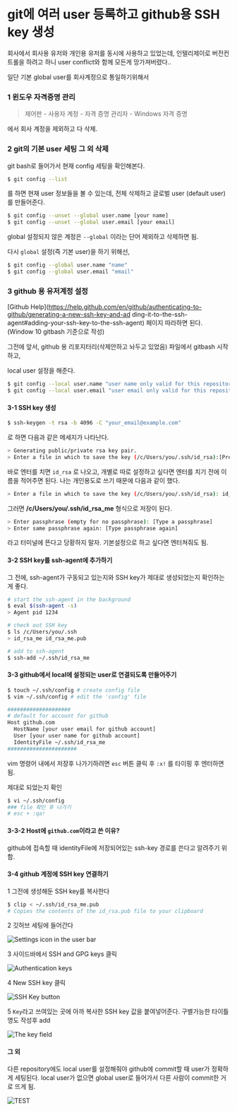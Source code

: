 # git에 여러 user 등록하고 github용 SSH key 생성

회사에서 회사용 유저와 개인용 유저를 동시에 사용하고 있었는데, 인텔리제이로 버전컨트롤을 하려고 하니 user conflict와 함께 모든게 망가져버렸다..

일단 기본 global user를 회사계정으로 통일하기위해서





### 1 윈도우 자격증명 관리

> 제어판 - 사용자 계정 - 자격 증명 관리자 - Windows 자격 증명

에서 회사 계정을 제외하고 다 삭제.



### 2 git의 기본 user 세팅 그 외 삭제

git bash로 들어가서 현재 config 세팅을 확인해본다.

```bash
$ git config --list
```

를 하면 현재 user 정보들을 볼 수 있는데, 전체 삭제하고 글로벌 user (default user)를 만들어준다.

```bash
$ git config --unset --global user.name [your name]
$ git config --unset --global user.email [your email]
```

global 설정되지 않은 계정은 `--global` 이라는 단어 제외하고 삭제하면 됨.

다시 `global` 설정(즉 기본 user)을 하기 위해선, 

```bash
$ git config --global user.name "name"
$ git config --global user.email "email"
```



### 3 github 용 유저계정 설정

[Github Help](https://help.github.com/en/github/authenticating-to-github/generating-a-new-ssh-key-and-ad ding-it-to-the-ssh-agent#adding-your-ssh-key-to-the-ssh-agent) 페이지 따라하면 된다. (Window 10 gitbash 기준으로 작성)

그전에 앞서, github 용 리포지터리(삭제안하고 놔두고 있었음) 파일에서 gitbash 시작하고,

local user 설정을 해준다.

```bash
$ git config --local user.name "user name only valid for this repository"
$ git config --local user.email "user email only valid for this repository"
```



#### 3-1 SSH key 생성

```bash
$ ssh-keygen -t rsa -b 4096 -C "your_email@example.com"
```

로 하면 다음과 같은 메세지가 나타난다.

```bash
> Generating public/private rsa key pair.
> Enter a file in which to save the key (/c/Users/you/.ssh/id_rsa):[Press enter]
```

바로 엔터를 치면 `id_rsa` 로 나오고, 개별로 따로 설정하고 싶다면 엔터를 치기 전에 이름을 적어주면 된다. 나는 개인용도로 쓰기 때문에 다음과 같이 했다.

```bash
> Enter a file in which to save the key (/c/Users/you/.ssh/id_rsa): id_rsa_me
```

그러면 **/c/Users/you/.ssh/id_rsa_me** 형식으로 저장이 된다. 



```bash
> Enter passphrase (empty for no passphrase): [Type a passphrase]
> Enter same passphrase again: [Type passphrase again]
```

라고 터미널에 뜬다고 당황하지 말자. 기본설정으로 하고 싶다면 엔터쳐줘도 됨.



#### 3-2 SSH key를 ssh-agent에 추가하기

그 전에, ssh-agent가 구동되고 있는지와 SSH key가 제대로 생성되었는지 확인하는게 좋다.

```bash
# start the ssh-agent in the background
$ eval $(ssh-agent -s)
> Agent pid 1234

# check out SSH key
$ ls /c/Users/you/.ssh
> id_rsa_me id_rsa_me.pub

# add to ssh-agent
$ ssh-add ~/.ssh/id_rsa_me
```



#### 3-3 github에서 local에 설정되는 user로 연결되도록 만들어주기

```bash
$ touch ~/.ssh/config # create config file
$ vim ~/.ssh/config # edit the 'config' file

####################
# default for account for github
Host github.com
  HostName [your user email for github account]
  User [your user name for github account]
  IdentityFile ~/.ssh/id_rsa_me
######################
```

vim 명령어 내에서 저장후 나가기하려면 `esc` 버튼 클릭 후 `:x!` 를 타이핑 후 엔터하면 됨.

제대로 되었는지 확인

```bash
$ vi ~/.ssh/config
### file 확인 후 나가기
# esc + :qa! 
```



#### 3-3-2 Host에 `github.com`이라고 쓴 이유?

github에 접속할 때 identityFile에 저장되어있는 ssh-key 경로를 쓴다고 알려주기 위함.



#### 3-4 github 계정에 SSH key 연결하기

1 그전에 생성해둔 SSH key를 복사한다

```bash
$ clip < ~/.ssh/id_rsa_me.pub
# Copies the contents of the id_rsa.pub file to your clipboard
```



2 깃허브 세팅에 들어간다

 ![Settings icon in the user bar](https://help.github.com/assets/images/help/settings/userbar-account-settings.png) 



3 사이드바에서 SSH and GPG keys 클릭

 ![Authentication keys](https://help.github.com/assets/images/help/settings/settings-sidebar-ssh-keys.png) 



4 New SSH key 클릭

 ![SSH Key button](https://help.github.com/assets/images/help/settings/ssh-add-ssh-key.png) 

5 `Key`라고 쓰여있는 곳에 아까 복사한 SSH key 값을 붙여넣어준다. 구별가능한 타이틀명도 작성후 add

 ![The key field](https://help.github.com/assets/images/help/settings/ssh-key-paste.png) 





#### 그 외

다른 repository에도 local user를 설정해줘야 github에 commit할 때 user가 정확하게 세팅된다. local user가 없으면 global user로 들어가서 다른 사람이 commit한 거로 뜨게 됨.

![TEST]( https://github.com/mand2/notes/tree/72fc9bc370242c9638ab0c56b23df2b760d7480c/images/20200428_01.png)